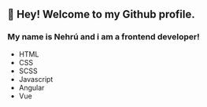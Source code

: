 ## 👋 Hey! Welcome to my Github profile.
### My name is Nehrú and i am a frontend developer!

- HTML 
- CSS
- SCSS
- Javascript
- Angular
- Vue

